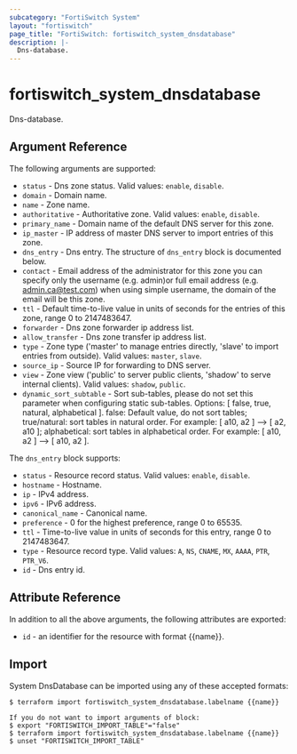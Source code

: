 ```yaml
---
subcategory: "FortiSwitch System"
layout: "fortiswitch"
page_title: "FortiSwitch: fortiswitch_system_dnsdatabase"
description: |-
  Dns-database.
---
```


# fortiswitch_system_dnsdatabase
Dns-database.

## Argument Reference

The following arguments are supported:

* `status` - Dns zone status. Valid values: `enable`, `disable`.
* `domain` - Domain name.
* `name` - Zone name.
* `authoritative` - Authoritative zone. Valid values: `enable`, `disable`.
* `primary_name` - Domain name of the default DNS server for this zone.
* `ip_master` - IP address of master DNS server to import entries of this zone.
* `dns_entry` - Dns entry. The structure of `dns_entry` block is documented below.
* `contact` - Email address of the administrator for this zone
		you can specify only the username (e.g. admin)or full email address (e.g. admin.ca@test.com) 
		when using simple username, the domain of the email will be this zone.
* `ttl` - Default time-to-live value in units of seconds for the entries of this zone, range 0 to 2147483647.
* `forwarder` - Dns zone forwarder ip address list.
* `allow_transfer` - Dns zone transfer ip address list.
* `type` - Zone type ('master' to manage entries directly, 'slave' to import entries from outside). Valid values: `master`, `slave`.
* `source_ip` - Source IP for forwarding to DNS server.
* `view` - Zone view ('public' to server public clients, 'shadow' to serve internal clients). Valid values: `shadow`, `public`.
* `dynamic_sort_subtable` - Sort sub-tables, please do not set this parameter when configuring static sub-tables. Options: [ false, true, natural, alphabetical ]. false: Default value, do not sort tables; true/natural: sort tables in natural order. For example: [ a10, a2 ] --> [ a2, a10 ]; alphabetical: sort tables in alphabetical order. For example: [ a10, a2 ] --> [ a10, a2 ].

The `dns_entry` block supports:

* `status` - Resource record status. Valid values: `enable`, `disable`.
* `hostname` - Hostname.
* `ip` - IPv4 address.
* `ipv6` - IPv6 address.
* `canonical_name` - Canonical name.
* `preference` - 0 for the highest preference, range 0 to 65535.
* `ttl` - Time-to-live value in units of seconds for this entry, range 0 to 2147483647.
* `type` - Resource record type. Valid values: `A`, `NS`, `CNAME`, `MX`, `AAAA`, `PTR`, `PTR_V6`.
* `id` - Dns entry id.


## Attribute Reference

In addition to all the above arguments, the following attributes are exported:
* `id` - an identifier for the resource with format {{name}}.

## Import

System DnsDatabase can be imported using any of these accepted formats:
```
$ terraform import fortiswitch_system_dnsdatabase.labelname {{name}}

If you do not want to import arguments of block:
$ export "FORTISWITCH_IMPORT_TABLE"="false"
$ terraform import fortiswitch_system_dnsdatabase.labelname {{name}}
$ unset "FORTISWITCH_IMPORT_TABLE"
```
